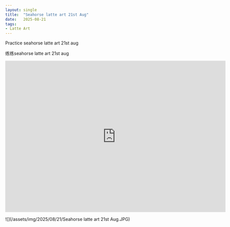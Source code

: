 ```yaml
---
layout: single
title:  "Seahorse latte art 21st Aug"
date:   2025-08-21
tags:
- Latte Art
---
```


Practice seahorse latte art 21st aug

练练seahorse latte art 21st aug

<div class="embed-container">
  <iframe
      src="https://www.youtube.com/embed/NSYDulNwpJM"
      width="700"
      height="480"
      frameborder="0"
      allowfullscreen="true">
  </iframe>
</div>

![](/assets/img/2025/08/21/Seahorse latte art 21st Aug.JPG)
